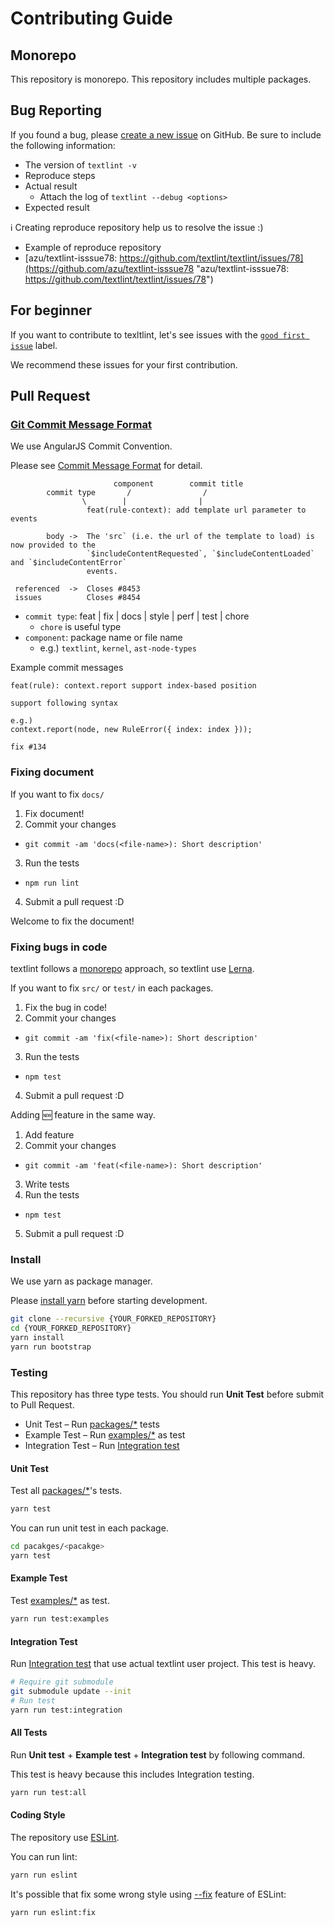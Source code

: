 # Contributing Guide

## Monorepo

This repository is monorepo.
This repository includes multiple packages.

## Bug Reporting

If you found a bug, please [create a new issue](https://github.com/textlint/textlint/issues/new) on GitHub. Be sure to include the following information:

- The version of `textlint -v`
- Reproduce steps
- Actual result
    - Attach the log of `textlint --debug <options>`
- Expected result

:information_source: Creating reproduce repository help us to resolve the issue :)

- Example of reproduce repository
- [azu/textlint-isssue78: https://github.com/textlint/textlint/issues/78](https://github.com/azu/textlint-isssue78 "azu/textlint-isssue78: https://github.com/textlint/textlint/issues/78")

## For beginner

If you want to contribute to texltlint, let's see issues with the [`good first issue`](https://github.com/textlint/textlint/issues?q=is%3Aissue+is%3Aopen+label%3A%22good+first+issue%22) label.

We recommend these issues for your first contribution.

## Pull Request

### [Git Commit Message Format](https://github.com/stevemao/conventional-changelog-angular/blob/master/convention.md "Commit Message Format")

We use AngularJS Commit Convention.

Please see [Commit Message Format](https://github.com/stevemao/conventional-changelog-angular/blob/master/convention.md "Commit Message Format") for detail.

```
                       component        commit title
        commit type       /                /      
                \        |                |
                 feat(rule-context): add template url parameter to events

        body ->  The 'src` (i.e. the url of the template to load) is now provided to the
                 `$includeContentRequested`, `$includeContentLoaded` and `$includeContentError`
                 events.

 referenced  ->  Closes #8453
 issues          Closes #8454
```

- `commit type`: feat | fix | docs | style | perf | test | chore
    - `chore` is useful type
- `component`: package name or file name
    - e.g.) `textlint`, `kernel`, `ast-node-types`
    
    
Example commit messages

```
feat(rule): context.report support index-based position

support following syntax

e.g.) 
context.report(node, new RuleError({ index: index }));

fix #134
```


### Fixing document

If you want to fix `docs/`

1. Fix document!
2. Commit your changes
  - `git commit -am 'docs(<file-name>): Short description'`
3. Run the tests
  - `npm run lint`
4. Submit a pull request :D

Welcome to fix the document!

### Fixing bugs in code

textlint follows a [monorepo](https://github.com/babel/babel/blob/master/doc/design/monorepo.md "monorepo") approach, so textlint use [Lerna](https://lernajs.io/ "Lerna").

If you want to fix `src/` or `test/` in each packages.

1. Fix the bug in code!
2. Commit your changes
  - `git commit -am 'fix(<file-name>): Short description'`
3. Run the tests
  - `npm test`
4. Submit a pull request :D

Adding :new: feature in the same way.

1. Add feature
2. Commit your changes
  - `git commit -am 'feat(<file-name>): Short description'`
3. Write tests
4. Run the tests
  - `npm test`
5. Submit a pull request :D

### Install

We use yarn as package manager.

Please [install yarn](https://yarnpkg.com/lang/en/docs/install/) before starting development.

```sh
git clone --recursive {YOUR_FORKED_REPOSITORY}
cd {YOUR_FORKED_REPOSITORY}
yarn install
yarn run bootstrap
```

### Testing

This repository has three type tests.
You should run **Unit Test** before submit to Pull Request.

- Unit Test – Run [packages/*](../packages/) tests
- Example Test – Run [examples/*](../examples/) as test
- Integration Test – Run [Integration test](../test/integration-test)

#### Unit Test

Test all [packages/*](../packages/)'s tests.

```sh
yarn test
```

You can run unit test in each package.

```sh
cd pacakges/<pacakge>
yarn test
```

#### Example Test

Test [examples/*](../examples/) as test.

```sh
yarn run test:examples
```

#### Integration Test

Run [Integration test](../test/integration-test) that use actual textlint user project.
This test is heavy.

```sh
# Require git submodule
git submodule update --init
# Run test
yarn run test:integration
```

#### All Tests

Run **Unit test** + **Example test** + **Integration test** by following command.

This test is heavy because this includes Integration testing.

```sh
yarn run test:all
```

#### Coding Style

The repository use [ESLint](http://eslint.org/ "ESLint").

You can run lint:

```sh
yarn run eslint
```

It's possible that fix some wrong style using [--fix](http://eslint.org/docs/user-guide/command-line-interface#fix "--fix") feature of ESLint:

```
yarn run eslint:fix
```
